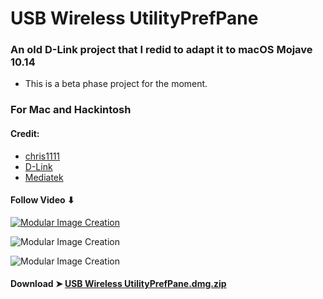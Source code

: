 # USB Wireless UtilityPrefPane

### An old D-Link project that I redid to adapt it to macOS Mojave 10.14
- This is a beta phase project for the moment.

### For Mac and Hackintosh

#### Credit:
- [chris1111](https://github.com/chris1111)
- [D-Link](http://us.dlink.com)
- [Mediatek](https://www.mediatek.com)

#### Follow Video ⬇︎

[![Modular Image Creation](https://i25.servimg.com/u/f25/18/50/18/69/video11.png)](https://www.youtube.com/watch?v=g0j4RQwcpQk&feature=youtu.be)

![Modular Image Creation](https://i25.servimg.com/u/f25/18/50/18/69/scree111.png)

![Modular Image Creation](https://i25.servimg.com/u/f25/18/50/18/69/untitl12.png)



#### Download ➤ [USB Wireless UtilityPrefPane.dmg.zip ](https://github.com/chris1111/USB-Wireless-UtilityPrefPane/releases/tag/V1-Beta)
